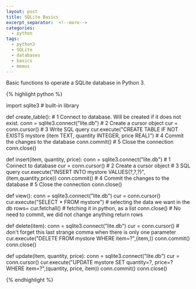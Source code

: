 ```yaml
---
layout: post
title: SQLite Basics
excerpt_separator:  <!--more-->
categories:
  - python
tags:
  - python3
  - SQLite
  - databases
  - basics
  - memos
---
```

Basic functions to operate a SQLite database in Python 3.

{% highlight python %}

import sqlite3 # built-in library

def create_table():
    # 1 Connect to database. Will be created if it does not exist.
    conn = sqlite3.connect("lite.db")
    # 2 Create a cursor object
    cur = conn.cursor()
    # 3 Write SQL query
    cur.execute("CREATE TABLE IF NOT EXISTS mystore (item TEXT, quantity INTEGER, price REAL)")
    # 4 Commit the changes to the database
    conn.commit()
    # 5 Close the connection
    conn.close()

def insert(item, quantity, price):
    conn = sqlite3.connect("lite.db") # 1 Connect to database
    cur = conn.cursor() # 2 Create a cursor object
    # 3 SQL query
    cur.execute("INSERT INTO mystore VALUES(?,?,?)",(item,quantity,price))
    conn.commit() # 4 Commit the changes to the database
    # 5 Close the connection
    conn.close()

def view():
    conn = sqlite3.connect("lite.db")
    cur = conn.cursor()
    cur.execute("SELECT * FROM mystore") # selecting the data we want in the db
    rows= cur.fetchall() # fetching it in python, as a list
    conn.close() # No need to commit, we did not change anything
    return rows

def delete(item):
    conn = sqlite3.connect("lite.db")
    cur = conn.cursor()
    # don't forget this last strange comma when there is only one parameter
    cur.execute("DELETE FROM mystore WHERE item=?",(item,))
    conn.commit()
    conn.close()

def update(item, quantity, price):
    conn = sqlite3.connect("lite.db")
    cur = conn.cursor()
    cur.execute("UPDATE mystore SET quantity=?, price=? WHERE item=?",(quantity, price, item))
    conn.commit()
    conn.close()

{% endhighlight %}
